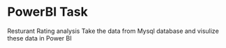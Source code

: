 # PowerBI Task
Resturant Rating analysis
Take the data from Mysql database and visulize these data in Power BI
